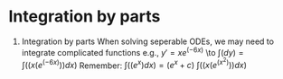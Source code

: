 # Integration by parts
1. Integration by parts
When solving seperable ODEs, we may need to integrate complicated functions
e.g., $y'=xe^(-6x)$ \to $\int(dy)=\int((x(e^(-6x)))dx)$
    Remember: $\int((e^x)dx)=(e^x+c)$
              $\int((x(e^(x^2)))dx)$